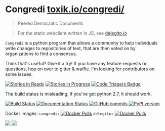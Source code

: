 # Congredi [toxik.io/congredi/](//toxik.io/congredi/)
> Peered Democratic Documents

> For the static webclient written in JS, see [delegito.io](//delegito.io)

`Congredi` is a python program that allows a community to help
individuals write changes to repositories of text, that are then
voted on by organizations to find a consensus.


Think that's useful? Give it a try! If you have any feature requests or questions,
hop on over to gitter & waffle. I'm looking for contributors on some issues.

[![Stories in Ready](https://badge.waffle.io/Thetoxicarcade/congredi.svg?label=ready&title=Ready)](http://waffle.io/Thetoxicarcade/congredi)
[![Stories in Progress](https://badge.waffle.io/Thetoxicarcade/congredi.svg?label=In%20Progress&title=In%20Progress)](http://waffle.io/Thetoxicarcade/congredi)
[![Code Triagers Badge](https://www.codetriage.com/thetoxicarcade/congredi/badges/users.svg)](https://www.codetriage.com/thetoxicarcade/congredi)


The build status is misleading, if you've got python 2.7, it should work.

[![Build Status](https://travis-ci.org/Thetoxicarcade/congredi.svg?branch=master)](https://travis-ci.org/Thetoxicarcade/congredi)
[![Documentation Status](https://readthedocs.org/projects/congredi/badge/?version=latest)](http://congredi.readthedocs.io/en/latest/?badge=latest)
[![GitHub commits](https://img.shields.io/github/commits-since/thetoxicarcade/congredi/v0.0.1.svg?maxAge=2592000)](https://github.com/thetoxicarcade/congredi)
[![PyPI version](https://badge.fury.io/py/congredi.svg)](https://badge.fury.io/py/congredi)

Docker images:
`congredi:` [![Docker Pulls](https://img.shields.io/docker/pulls/ericoflondon/congredi.svg?maxAge=2592000)](https://hub.docker.com/r/ericoflondon/congredi/)
`delegito:` [![Docker Pulls](https://img.shields.io/docker/pulls/ericoflondon/delegito.svg?maxAge=2592000)](https://hub.docker.com/r/ericoflondon/delegito/)

[![](https://images.microbadger.com/badges/image/ericoflondon/congredi.svg)](https://microbadger.com/images/ericoflondon/congredi "Get your own image badge on microbadger.com")
[![](https://images.microbadger.com/badges/version/ericoflondon/congredi.svg)](https://microbadger.com/images/ericoflondon/congredi "Get your own version badge on microbadger.com")
